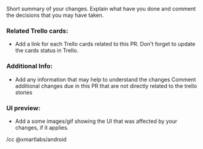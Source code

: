 Short summary of your changes. Explain what have you done and comment the decisions that you may have taken.

### Related Trello cards:
* Add a link for each Trello cards related to this PR. Don't forget to update the cards status in Trello.

### Additional Info:
* Add any information that may help to understand the changes
Comment additional changes due in this PR that are not directly related to the trello stories

### UI preview:
* Add a some images/gif showing the UI that was affected by your changes, if it applies.


/cc @xmartlabs/android
